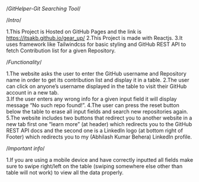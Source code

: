 /*GitHelper-Git Searching Tool*/

/*Intro*/

1.This Project is Hosted on GitHub Pages and the link is https://itsakb.github.io/gear_up/ 
2.This Project is made with Reactjs.
3.It uses framework like Tailwindcss for basic styling and GitHub REST API to fetch Contribution list for a given Repository.

/*Functionality*/

1.The website asks the user to enter the GitHub username and Repository name in order to get its contribution list and display it in a table.
2.The user can click on anyone’s username displayed in the table to visit their GitHub account in a new tab.   
3.If the user enters any wrong info for a given input field it will display message “No such repo found!”.
4.The user can press the reset button below the table to erase all input fields and search new repositories again.
5.The website includes two buttons that redirect you to another website in a new tab first one “learn more” (at header) which redirects you to the GitHub REST API docs and the second one is a LinkedIn logo (at bottom right of Footer) which redirects you to my (Abhilash Kumar Behera) LinkedIn profile.

/*Important info*/

1.If you are using a mobile device and have correctly inputted all fields make sure to swipe right/left on the table (swiping somewhere else other than table will not work) to view all the data properly. 
